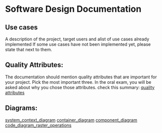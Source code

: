 # Software Design Documentation

## Use cases 

A description of the project, target users and alist of use cases already implemented If some use cases have not been implemented yet, please state that next to them.

## Quality Attributes:

The documentation should mention quality attributes that are important for your project. Pick the most important three. In the oral exam, you will be asked about why you chose those attributes. check this summary: [quality attributes](https://blog.devgenius.io/top-10-architecture-characteristics-non-functional-requirements-with-cheatsheat-7ad14bbb0a9b)

## Diagrams:

[system_context_diagram](diagrams/system_context_diagram.png?raw=true)
[container_diagram](diagrams/container_diagram.png?raw=true)
[component_diagram](diagrams/component_diagram.png?raw=true)
[code_diagram_raster_operations](diagrams/code_diagram_raster_operations.png?raw=true)

